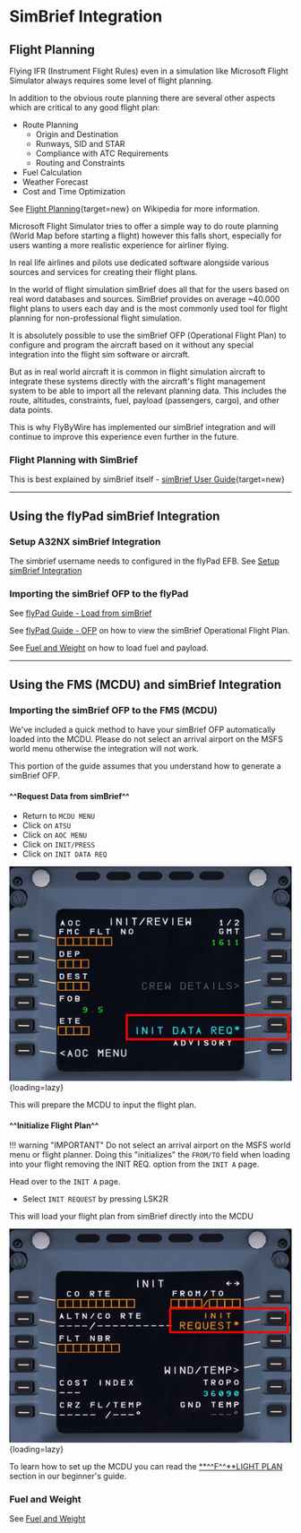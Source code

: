 # SimBrief Integration

## Flight Planning

Flying IFR (Instrument Flight Rules) even in a simulation like Microsoft Flight Simulator always requires some level of flight planning.

In addition to the obvious route planning there are several other aspects which are critical to any good flight plan:

- Route Planning
    - Origin and Destination
    - Runways, SID and STAR
    - Compliance with ATC Requirements
    - Routing and Constraints
- Fuel Calculation
- Weather Forecast
- Cost and Time Optimization

See [Flight Planning](https://en.wikipedia.org/wiki/Flight_planning){target=new} on Wikipedia for more information.

Microsoft Flight Simulator tries to offer a simple way to do route planning (World Map before starting a flight) however this falls short, especially for users wanting a more realistic experience for airliner flying.

In real life airlines and pilots use dedicated software alongside various sources and services for creating their flight plans.

In the world of flight simulation simBrief does all that for the users based on real word databases and sources. SimBrief provides on average ~40.000 flight plans to users each day and is the most commonly used tool for flight planning for non-professional flight simulation.

It is absolutely possible to use the simBrief OFP (Operational Flight Plan) to configure and program the aircraft based on it without any special integration into the flight sim software or aircraft.

But as in real world aircraft it is common in flight simulation aircraft to integrate these systems directly with the aircraft's flight management system to be able to import all the relevant planning data. This includes the route, altitudes, constraints, fuel, payload (passengers, cargo), and other data points.

This is why FlyByWire has implemented our simBrief integration and will continue to improve this experience even further in the future.

### Flight Planning with SimBrief

This is best explained by simBrief itself - [simBrief User Guide](https://www.simbrief.com/system/guide.php){target=new}

---

## Using the flyPad simBrief Integration

### Setup A32NX simBrief Integration

The simbrief username needs to configured in the flyPad EFB. See [Setup simBrief Integration](flyPad/settings.md#simbrief-integration)

### Importing the simBrief OFP to the flyPad

See [flyPad Guide - Load from simBrief](flyPad/dashboard.md#load-from-simbrief)

See [flyPad Guide - OFP](flyPad/dispatch.md#ofp-page) on how to view the simBrief Operational Flight Plan.

See [Fuel and Weight](loading-fuel-weight.md) on how to load fuel and payload.

---

## Using the FMS (MCDU) and simBrief Integration

### Importing the simBrief OFP to the FMS (MCDU)

We've included a quick method to have your simBrief OFP automatically loaded into the MCDU. Please do not select an arrival airport on the MSFS world menu otherwise the integration will not work.

This portion of the guide assumes that you understand how to generate a simBrief OFP.

<!--#### ^^SimBrief MCDU Setup^^

Enter your simBrief username. Upon entering your username the MCDU will convert it into an ID number. Please ensure you have no special characters in your username OR use the ID number found before generating your OFP.

* Click on `MCDU MENU`
* Click on `OPTIONS`
* Click on `AOC`
* Click on `SIMBRIEF`-->

#### ^^Request Data from simBrief^^

* Return to `MCDU MENU`
* Click on `ATSU`
* Click on `AOC MENU`
* Click on `INIT/PRESS`
* Click on `INIT DATA REQ`

![MCDU ATSU AOC INIT REQ](../../fbw-a32nx/assets/feature-guides/simbrief/mcdu2.png "MCDU ATSU AOC INIT REQ"){loading=lazy}

This will prepare the MCDU to input the flight plan.

#### ^^Initialize Flight Plan^^

!!! warning "IMPORTANT"
    Do not select an arrival airport on the MSFS world menu or flight planner. Doing this "initializes" the `FROM/TO` field when loading into your flight removing the INIT REQ. option from the `INIT A` page.

Head over to the `INIT A` page.

* Select `INIT REQUEST` by pressing LSK2R

This will load your flight plan from simBrief directly into the MCDU

![MCDU INIT A](../../fbw-a32nx/assets/feature-guides/simbrief/mcdu1b.png "MCDU INIT A"){loading=lazy}

To learn how to set up the MCDU you can read the [**^^F^^**LIGHT PLAN](../../pilots-corner/beginner-guide/preparing-mcdu.md#flight-plan) section in our beginner's guide.

### Fuel and Weight

See [Fuel and Weight](loading-fuel-weight.md)
